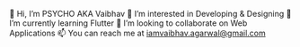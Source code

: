 👋 Hi, I’m PSYCHO AKA Vaibhav
👀 I’m interested in Developing & Designing
🌱 I’m currently learning Flutter
💞️ I’m looking to collaborate on Web Applications
📫 You can reach me at iamvaibhav.agarwal@gmail.com

<!---
Psyyycho/Psyyycho is a ✨ special ✨ repository because its `README.md` (this file) appears on your GitHub profile.
You can click the Preview link to take a look at your changes.
--->

